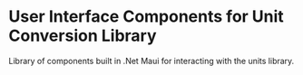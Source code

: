 # User Interface Components for Unit Conversion Library
Library of components built in .Net Maui for interacting with the units library.